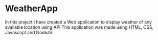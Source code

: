 # WeatherApp
In this project i have created a Web application to display weather of any available location using API
This application was made using HTML, CSS, Javascript and NodeJS

